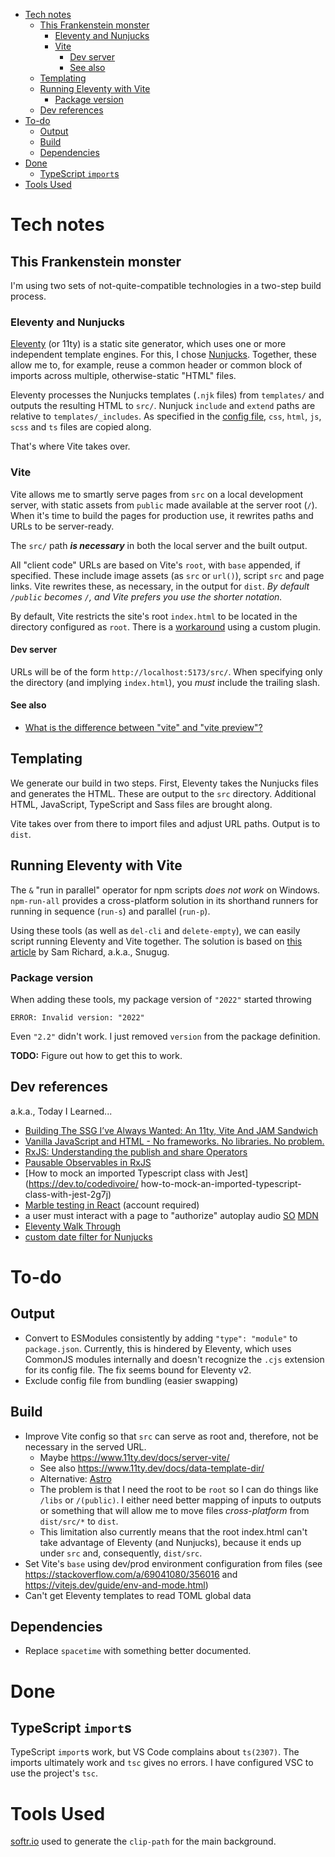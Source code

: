 - [Tech notes](#tech-notes)
  - [This Frankenstein monster](#this-frankenstein-monster)
    - [Eleventy and Nunjucks](#eleventy-and-nunjucks)
    - [Vite](#vite)
      - [Dev server](#dev-server)
      - [See also](#see-also)
  - [Templating](#templating)
  - [Running Eleventy with Vite](#running-eleventy-with-vite)
    - [Package version](#package-version)
  - [Dev references](#dev-references)
- [To-do](#to-do)
  - [Output](#output)
  - [Build](#build)
  - [Dependencies](#dependencies)
- [Done](#done)
  - [TypeScript `import`s](#typescript-imports)
- [Tools Used](#tools-used)

# Tech notes

## This Frankenstein monster
I'm using two sets of not-quite-compatible technologies in a two-step build process.

### Eleventy and Nunjucks
[Eleventy](https://www.11ty.dev/docs/) (or 11ty) is a static site generator,
which uses one or more independent template engines. For this, I chose
[Nunjucks](https://mozilla.github.io/nunjucks/templating.html). Together, these
allow me to, for example, reuse a common header or common block of imports
across multiple, otherwise-static "HTML" files.

Eleventy processes the Nunjucks templates (`.njk` files) from `templates/` and outputs
the resulting HTML to `src/`. Nunjuck `include` and `extend` paths are relative
to `templates/_includes`. As specified in the [config file](./.eleventy.js),
`css`, `html`, `js`, `scss` and `ts` files are copied along.

That's where Vite takes over.

### Vite
Vite allows me to smartly serve pages from `src` on a local development server,
with static assets from `public` made available at the server root (`/`). When
it's time to build the pages for production use, it rewrites paths and
URLs to be server-ready.

The `src/` path ***is necessary*** in both the local server and the built output.

All "client code" URLs are based on Vite's `root`, with `base` appended, if
specified. These include image assets (as `src` or `url()`), script `src` and
page links. Vite rewrites these, as necessary, in the output for `dist`.
*By default `/public` becomes `/`, and Vite prefers you use the shorter notation.*

By default, Vite restricts the site's root `index.html` to be located in the
directory configured as `root`. There is a [workaround](https://github.com/vitejs/vite/issues/3354#issuecomment-842331283)
using a custom plugin.

#### Dev server
URLs will be of the form `http://localhost:5173/src/`. When specifying only
the directory (and implying `index.html`), you *must* include the trailing
slash.
#### See also
  * [What is the difference between "vite" and "vite preview"?](https://stackoverflow.com/q/71703933)

## Templating
We generate our build in two steps. First, Eleventy takes the Nunjucks files and
generates the HTML. These are output to the `src` directory. Additional HTML,
JavaScript, TypeScript and Sass files are brought along.

Vite takes over from there to import files and adjust URL paths. Output is to
`dist`.

## Running Eleventy with Vite
The `&` "run in parallel" operator for npm scripts _does not work_ on Windows.
`npm-run-all` provides a cross-platform solution in its shorthand runners
for running in sequence (`run-s`) and parallel (`run-p`).

Using these tools (as well as `del-cli` and `delete-empty`), we can easily
script running Eleventy and Vite together. The solution is based on
[this article](https://snugug.com/musings/eleventy-plus-vite/) by Sam Richard,
a.k.a., Snugug.

### Package version
When adding these tools, my package version of `"2022"` started throwing
```
ERROR: Invalid version: "2022"
```
Even `"2.2"` didn't work. I just removed `version` from the package definition.

**TODO:** Figure out how to get this to work.

## Dev references
a.k.a., Today I Learned...
 * [Building The SSG I’ve Always Wanted: An 11ty, Vite And JAM Sandwich](https://www.smashingmagazine.com/2021/10/building-ssg-11ty-vite-jam-sandwich/)
 * [Vanilla JavaScript and HTML - No frameworks. No libraries. No problem.](https://johnpapa.net/render-html-2/)
 * [RxJS: Understanding the publish and share Operators](https://ncjamieson.com/understanding-publish-and-share/)
 * [Pausable Observables in RxJS](https://kddsky.medium.com/pauseable-observables-in-rxjs-58ce2b8c7dfd)
 * [How to mock an imported Typescript class with Jest](https://dev.to/codedivoire/   how-to-mock-an-imported-typescript-class-with-jest-2g7j)
 * [Marble testing in React](https://medium.com/swlh/marble-testing-in-react-ba0639441afa) (account required)
 * a user must interact with a page to "authorize" autoplay audio [SO](https://stackoverflow.com/a/57632961/356016) [MDN](https://developer.mozilla.org/en-US/docs/Web/Media/Autoplay_guide)
 * [Eleventy Walk Through](https://rphunt.github.io/eleventy-walkthrough/)
 * [custom date filter for Nunjucks](https://eszter.space/11ty-njk-filters/)

# To-do

## Output
* Convert to ESModules consistently by adding `"type": "module"` to `package.json`. Currently, this is hindered by Eleventy, which uses CommonJS modules internally and doesn't recognize the `.cjs` extension for its config file. The fix seems bound for Eleventy v2.
* Exclude config file from bundling (easier swapping)

## Build
* Improve Vite config so that `src` can serve as root and, therefore, not
    be necessary in the served URL.
    * Maybe https://www.11ty.dev/docs/server-vite/
    * See also https://www.11ty.dev/docs/data-template-dir/
    * Alternative: [Astro](https://astro.build/)
    * The problem is that I need the root to be `root` so I can do things
      like `/libs` or `/(public)`. I either need better mapping of inputs to
      outputs or something that will allow me to move files _cross-platform_
      from `dist/src/*` to `dist`.
    * This limitation also currently means that the root index.html can't
      take advantage of Eleventy (and Nunjucks), because it ends up under `src` and,
      consequently, `dist/src`.
* Set Vite's `base` using dev/prod environment configuration from files
    (see https://stackoverflow.com/a/69041080/356016 and https://vitejs.dev/guide/env-and-mode.html)
* Can't get Eleventy templates to read TOML global data

## Dependencies
* Replace `spacetime` with something better documented.

# Done
## TypeScript `import`s
TypeScript `import`s work, but VS Code complains about `ts(2307)`. The imports
ultimately work and `tsc` gives no errors. I have configured VSC to use the project's `tsc`.

# Tools Used

[softr.io](https://www.softr.io/tools/svg-wave-generator) used to generate the `clip-path` for the main background.
